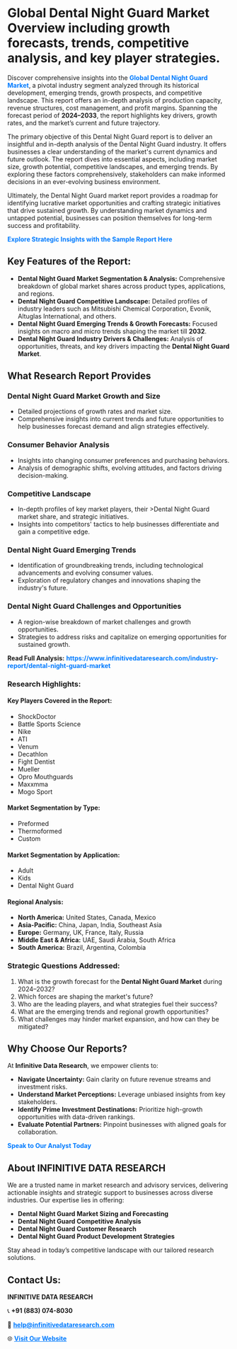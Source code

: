 <h1>Global Dental Night Guard Market Overview including growth forecasts, trends, competitive analysis, and key player strategies.</h1>
<p>
Discover comprehensive insights into the 
<a href="https://www.infinitivedataresearch.com/industry-report/dental-night-guard-market" rel="dofollow" style="color: #007BFF; text-decoration: none;"><strong>Global Dental Night Guard Market</strong></a>, a pivotal industry segment analyzed through its historical development, emerging trends, growth prospects, and competitive landscape. This report offers an in-depth analysis of production capacity, revenue structures, cost management, and profit margins. Spanning the forecast period of <strong>2024–2033</strong>, the report highlights key drivers, growth rates, and the market’s current and future trajectory.
</p>
<p>
The primary objective of this Dental Night Guard report is to deliver an insightful and in-depth analysis of the Dental Night Guard industry. It offers businesses a clear understanding of the market's current dynamics and future outlook. The report dives into essential aspects, including market size, growth potential, competitive landscapes, and emerging trends. By exploring these factors comprehensively, stakeholders can make informed decisions in an ever-evolving business environment.
</p>
<p>
Ultimately, the Dental Night Guard market report provides a roadmap for identifying lucrative market opportunities and crafting strategic initiatives that drive sustained growth. By understanding market dynamics and untapped potential, businesses can position themselves for long-term success and profitability.
</p>
<p>
<a href="https://www.infinitivedataresearch.com/request-sample/reportId=110936" style="color: #007BFF; text-decoration: none;"><strong>Explore Strategic Insights with the Sample Report Here</strong></a>
</p>

<h2>Key Features of the Report:</h2>
<ul>
<li><strong>Dental Night Guard Market Segmentation & Analysis:</strong> Comprehensive breakdown of global market shares across product types, applications, and regions.</li>
<li><strong>Dental Night Guard Competitive Landscape:</strong> Detailed profiles of industry leaders such as Mitsubishi Chemical Corporation, Evonik, Altuglas International, and others.</li>
<li><strong>Dental Night Guard Emerging Trends & Growth Forecasts:</strong> Focused insights on macro and micro trends shaping the market till <strong>2032</strong>.</li>
<li><strong>Dental Night Guard Industry Drivers & Challenges:</strong> Analysis of opportunities, threats, and key drivers impacting the <strong>Dental Night Guard Market</strong>.</li>
</ul>

<h2>What Research Report Provides</h2>
<h3>Dental Night Guard Market Growth and Size</h3>
<ul>
<li>Detailed projections of growth rates and market size.</li>
<li>Comprehensive insights into current trends and future opportunities to help businesses forecast demand and align strategies effectively.</li>
</ul>

<h3>Consumer Behavior Analysis</h3>
<ul>
<li>Insights into changing consumer preferences and purchasing behaviors.</li>
<li>Analysis of demographic shifts, evolving attitudes, and factors driving decision-making.</li>
</ul>

<h3>Competitive Landscape</h3>
<ul>
<li>In-depth profiles of key market players, their >Dental Night Guard market share, and strategic initiatives.</li>
<li>Insights into competitors' tactics to help businesses differentiate and gain a competitive edge.</li>
</ul>

<h3>Dental Night Guard Emerging Trends</h3>
<ul>
<li>Identification of groundbreaking trends, including technological advancements and evolving consumer values.</li>
<li>Exploration of regulatory changes and innovations shaping the industry's future.</li>
</ul>

<h3>Dental Night Guard Challenges and Opportunities</h3>
<ul>
<li>A region-wise breakdown of market challenges and growth opportunities.</li>
<li>Strategies to address risks and capitalize on emerging opportunities for sustained growth.</li>
</ul>
<p><strong>Read Full Analysis:</strong> <a href="https://www.infinitivedataresearch.com/industry-report/dental-night-guard-market" rel="dofollow" style="color: #007BFF; text-decoration: none;"><strong>https://www.infinitivedataresearch.com/industry-report/dental-night-guard-market</strong></a></p>
<h3>Research Highlights:</h3>
<h4>Key Players Covered in the Report:</h4>
<ul><li>ShockDoctor</li><li>Battle Sports Science</li><li>Nike</li><li>ATI</li><li>Venum</li><li>Decathlon</li><li>Fight Dentist</li><li>Mueller</li><li>Opro Mouthguards</li><li>Maxxmma</li><li>Mogo Sport</li></ul>
<h4>Market Segmentation by Type:</h4>
<ul><li>Preformed</li><li>Thermoformed</li><li>Custom</li></ul>
<h4>Market Segmentation by Application:</h4>
<ul><li>Adult</li><li>Kids</li><li>Dental Night Guard</li></ul>

<h4>Regional Analysis:</h4>
<ul>
<li><strong>North America:</strong> United States, Canada, Mexico</li>
<li><strong>Asia-Pacific:</strong> China, Japan, India, Southeast Asia</li>
<li><strong>Europe:</strong> Germany, UK, France, Italy, Russia</li>
<li><strong>Middle East & Africa:</strong> UAE, Saudi Arabia, South Africa</li>
<li><strong>South America:</strong> Brazil, Argentina, Colombia</li>
</ul>

<h3>Strategic Questions Addressed:</h3>
<ol>
<li>What is the growth forecast for the <strong>Dental Night Guard Market</strong> during 2024–2032?</li>
<li>Which forces are shaping the market's future?</li>
<li>Who are the leading players, and what strategies fuel their success?</li>
<li>What are the emerging trends and regional growth opportunities?</li>
<li>What challenges may hinder market expansion, and how can they be mitigated?</li>
</ol>

<h2>Why Choose Our Reports?</h2>
<p>At <strong>Infinitive Data Research</strong>, we empower clients to:</p>
<ul>
<li><strong>Navigate Uncertainty:</strong> Gain clarity on future revenue streams and investment risks.</li>
<li><strong>Understand Market Perceptions:</strong> Leverage unbiased insights from key stakeholders.</li>
<li><strong>Identify Prime Investment Destinations:</strong> Prioritize high-growth opportunities with data-driven rankings.</li>
<li><strong>Evaluate Potential Partners:</strong> Pinpoint businesses with aligned goals for collaboration.</li>
</ul>
<p><a href="https://www.infinitivedataresearch.com/industry-report/dental-night-guard-market" rel="dofollow" style="color: #007BFF; text-decoration: none;"><strong>Speak to Our Analyst Today</strong></a></p>

<h2>About INFINITIVE DATA RESEARCH</h2>
<p>We are a trusted name in market research and advisory services, delivering actionable insights and strategic support to businesses across diverse industries. Our expertise lies in offering:</p>
<ul>
<li><strong>Dental Night Guard Market Sizing and Forecasting</strong></li>
<li><strong>Dental Night Guard Competitive Analysis</strong></li>
<li><strong>Dental Night Guard Customer Research</strong></li>
<li><strong>Dental Night Guard Product Development Strategies</strong></li>
</ul>
<p>Stay ahead in today’s competitive landscape with our tailored research solutions.</p>

<h2>Contact Us:</h2>
<p><strong>INFINITIVE DATA RESEARCH</strong></p>
<p>📞 <strong>+91 (883) 074-8030</strong></p>
<p>📧 <strong><a href="mailto:help@infinitivedataresearch.com" style="color: #007BFF;">help@infinitivedataresearch.com</a></strong></p>
<p>🌐 <strong><a href="https://www.infinitivedataresearch.com" rel="dofollow" style="color: #007BFF;">Visit Our Website</a></strong></p>